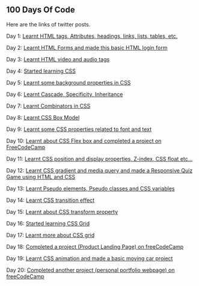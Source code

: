 ## 100 Days Of Code

Here are the links of twitter posts.

Day 1: [Learnt HTML tags, Attributes, headings, links, lists, tables, etc.](https://twitter.com/dikshaJain46/status/1532778698822197248)

Day 2: [Learnt HTML Forms and made this basic HTML login form](https://twitter.com/dikshaJain46/status/1533129111698255872)

Day 3: [Learnt HTML video and audio tags](https://twitter.com/dikshaJain46/status/1533434139344396290)

Day 4: [Started learning CSS](https://twitter.com/dikshaJain46/status/1533821762818826241)

Day 5: [Learnt some background properties in CSS](https://twitter.com/dikshaJain46/status/1534172724481773569)

Day 6: [Learnt Cascade, Specificity, Inheritance](https://twitter.com/dikshaJain46/status/1534554199223980037)

Day 7: [Learnt Combinators in CSS](https://twitter.com/dikshaJain46/status/1534897538641235973)

Day 8: [Learnt CSS Box Model](https://twitter.com/dikshaJain46/status/1535226318920421377)

Day 9: [Learnt some CSS properties related to font and text](https://twitter.com/dikshaJain46/status/1535641844540813314)

Day 10: [Learnt about CSS Flex box and completed a project on FreeCodeCamp](https://twitter.com/dikshaJain46/status/1535971932520079360) 

Day 11: [Learnt CSS position and display properties, Z-index, CSS float etc...](https://twitter.com/dikshaJain46/status/1536364580409970693)

Day 12: [Learnt CSS gradient and media query and made a Responsive Quiz Game using HTML and CSS](https://twitter.com/dikshaJain46/status/1536736419963490305)

Day 13: [Learnt Pseudo elements, Pseudo classes and CSS variables](https://twitter.com/dikshaJain46/status/1537084659162415104)

Day 14: [Learnt CSS transition effect](https://twitter.com/dikshaJain46/status/1537465260596076544)

Day 15: [Learnt about CSS transform property](https://twitter.com/dikshaJain46/status/1537820033874661376)

Day 16: [Started learning CSS Grid](https://twitter.com/dikshaJain46/status/1538184327279702018)

Day 17: [Learnt more about CSS grid](https://twitter.com/dikshaJain46/status/1538542381514928129)

Day 18: [Completed a project (Product Landing Page) on freeCodeCamp](https://twitter.com/dikshaJain46/status/1538917612691681280)

Day 19: [Learnt CSS animation and made a basic moving car project](https://twitter.com/dikshaJain46/status/1539216686221365249)

Day 20: [Completed another project (personal portfolio webpage) on freeCodeCamp](https://twitter.com/dikshaJain46/status/1539547157262258176)



